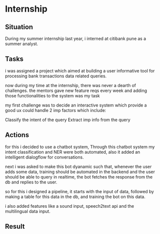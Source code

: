 # Internship


## Situation

During my summer internship last year, i interned at citibank pune as a summer analyst. 

## Tasks

i was assigned a project which aimed at building a user informative tool for processing bank transactions data related queries.

now during my time at the internship, there was never a dearth of challenges. the mentors gave new feature reqs every week and adding those functionalities to the system was my task

my first challenge was to decide an interactive system which provide a good ux could handle 2 imp factors which include: 

Classify the intent of the query
Extract imp info from the query

## Actions

for this i decided to use a chatbot system, Through this chatbot system my intent classification and NER were both automated, also it added an intelligent dialogflow for conversations.

next i was asked to make this bot dyanamic such that, whenever the user adds some data, training should be automated in the backend and the user should be able to query in realtime, the bot fetches the response from the db and replies to the user.


so for this i designed a pipeline, it starts with the input of data, followed by making a table for this data in the db, and training the bot on this data.

i also added features like a sound input, speech2text api and the multilingual data input.


## Result

